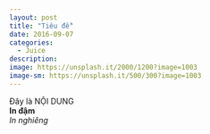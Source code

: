 ```yaml
---
layout: post
title: "Tiêu đề"
date: 2016-09-07
categories:
  - Juice
description: 
image: https://unsplash.it/2000/1200?image=1003
image-sm: https://unsplash.it/500/300?image=1003
---
```

Đây là NỘI DUNG  
**In đậm**  
*In nghiêng*